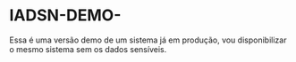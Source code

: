 # IADSN-DEMO-
Essa é uma versão demo de um sistema já em produção, vou disponibilizar o mesmo sistema sem os dados sensíveis.
